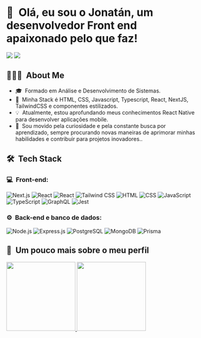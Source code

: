 <h1>👋 &nbsp;Olá, eu sou o Jonatán, um desenvolvedor Front end apaixonado pelo que faz!</h1>
<p>
<a href="https://www.linkedin.com/in/jonatanpaes182"><img src="https://img.shields.io/badge/-Jonatán%20Paes-0077B5?style=flat-square&logo=Linkedin&logoColor=white"/></a>
<a href="mailto:jonatanpaes182@gmail.com"><img src="https://img.shields.io/badge/-jonatanpaes182@gmail.com-D14836?style=flat-square&logo=Gmail&logoColor=white"/></a>
</p>

<h2> 👨🏻‍💻 &nbsp;About Me </h2>

- 🎓 &nbsp;Formado em Análise e Desenvolvimento de Sistemas.
- 🚀 &nbsp;Minha Stack é HTML, CSS, Javascript, Typescript, React, NextJS, TailwindCSS e componentes estilizados.
- 💡 &nbsp;Atualmente, estou aprofundando meus conhecimentos React Native para desenvolver aplicações mobile.
- 🎯 &nbsp;Sou movido pela curiosidade e pela constante busca por aprendizado, sempre procurando novas maneiras de aprimorar minhas habilidades e contribuir para projetos inovadores..

<h2> 🛠 &nbsp;Tech Stack</h2>
<h3>💻 &nbsp;Front-end:</h3>

![Next.js](https://img.shields.io/badge/-Next.js-000000?style=flat&logo=next.js)
![React](https://img.shields.io/badge/-React-333333?style=flat&logo=react)
![React](https://img.shields.io/badge/-React%20Native-333333?style=flat&logo=react)
![Tailwind CSS](https://img.shields.io/badge/-Tailwind%20CSS-38B2AC?style=flat&logo=tailwind-css&logoColor=white)
![HTML](https://img.shields.io/badge/-HTML-333333?style=flat&logo=HTML5)
![CSS](https://img.shields.io/badge/-CSS-333333?style=flat&logo=CSS3&logoColor=1572B6)
![JavaScript](https://img.shields.io/badge/-JavaScript-333333?style=flat&logo=javascript)
![TypeScript](https://img.shields.io/badge/-TypeScript-333333?style=flat&logo=typescript&logoColor=2D79C7)
![GraphQL](https://img.shields.io/badge/-GraphQL-333333?style=flat&logo=graphql&logoColor=E535AB)
![Jest](https://img.shields.io/badge/-Jest-333333?style=flat&logo=jest&logoColor=E535AB)

<h3>⚙️ &nbsp;Back-end e banco de dados:</h3>

![Node.js](https://img.shields.io/badge/-Node.js-339933?style=flat&logo=node.js&logoColor=white)
![Express.js](https://img.shields.io/badge/-Express.js-000000?style=flat&logo=express)
![PostgreSQL](https://img.shields.io/badge/-PostgreSQL-316192?style=flat&logo=postgresql&logoColor=white)
![MongoDB](https://img.shields.io/badge/-MongoDB-47A248?style=flat&logo=mongodb&logoColor=white)
![Prisma](https://img.shields.io/badge/-Prisma-2D3748?style=flat&logo=prisma&logoColor=white)

<h2>🚀 &nbsp;Um pouco mais sobre o meu perfil</h2>

<div>
  <a href="https://github.com/JonatanPaes">
  <img height="180em" src="https://github-readme-stats.vercel.app/api?username=JonatanPaes&show_icons=true&theme=dracula&include_all_commits=true&count_private=true"/>
  <img height="180em" src="https://github-readme-stats.vercel.app/api/top-langs/?username=JonatanPaes&layout=compact&langs_count=7&theme=dracula"/>
</div>
